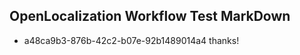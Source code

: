 ## OpenLocalization Workflow Test MarkDown
* a48ca9b3-876b-42c2-b07e-92b1489014a4 thanks!

<!--HONumber=Jul16_HO2-->


